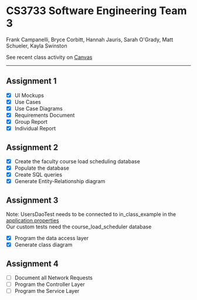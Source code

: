 CS3733 Software Engineering Team 3
==================================
Frank Campanelli, Bryce Corbitt, Hannah Jauris, Sarah O'Grady, Matt Schueler, Kayla Swinston

See recent class activity on [Canvas][]

[Canvas]: https://canvas.wpi.edu/courses/6113

--------------------------------------------------------------------------

Assignment 1
------------
- [x] UI Mockups
- [x] Use Cases
- [x] Use Case Diagrams
- [x] Requirements Document
- [x] Group Report
- [x] Individual Report

Assignment 2
------------
- [x] Create the faculty course load scheduling database
- [x] Populate the database
- [x] Create SQL queries
- [x] Generate Entity-Relationship diagram

Assignment 3
------------
Note: UsersDaoTest needs to be connected to in_class_example in the [application.properties](src/main/resources/application.properties)\
Our custom tests need the course_load_scheduler database
- [x] Program the data access layer
- [x] Generate class diagram

Assignment 4
------------
- [ ] Document all Network Requests
- [ ] Program the Controller Layer
- [ ] Program the Service Layer
